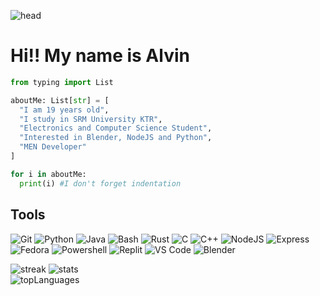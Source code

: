 ![head](https://capsule-render.vercel.app/api?type=slice&reversal=true&color=gradient&text=Hello%20world&customColorList=12,13&animation=scaleIn)

# Hi‼️ My name is Alvin

```py
from typing import List

aboutMe: List[str] = [
  "I am 19 years old",
  "I study in SRM University KTR",
  "Electronics and Computer Science Student",
  "Interested in Blender, NodeJS and Python",
  "MEN Developer" 
]

for i in aboutMe: 
  print(i) #I don't forget indentation
```

## Tools
<p>
  <img alt="Git" src="https://img.shields.io/badge/Git-F05032.svg?&style=for-the-badge&logo=git&logoColor=white"/> 
  <img alt="Python" src="https://img.shields.io/badge/Python-006FFF.svg?&style=for-the-badge&logo=python&logoColor=white"/>
  <img alt="Java" src="https://img.shields.io/badge/Java-4A01FF.svg?&style=for-the-badge&logo=coffee&logoColor=white"/> 
  <img alt="Bash" src="https://img.shields.io/badge/Bash-FFFFFF.svg?&style=for-the-badge&logo=gnubash&logoColor=black"/>
  <img alt="Rust" src="https://img.shields.io/badge/Rust-FF7A00.svg?&style=for-the-badge&logo=rust&logoColor=white"/>
  <img alt="C" src="https://img.shields.io/badge/C-0011FF.svg?&style=for-the-badge&logo=c&logoColor=white"/>
  <img alt="C++" src="https://img.shields.io/badge/C++-0059FF.svg?&style=for-the-badge&logo=cplusplus&logoColor=white"/>
  <img alt="NodeJS" src="https://img.shields.io/badge/NodeJS-00AA01.svg?&style=for-the-badge&logo=nodedotjs&logoColor=white"/>
  <img alt="Express" src="https://img.shields.io/badge/express-00AA55.svg?&style=for-the-badge&logo=express&logoColor=white"/>
  <img alt="Fedora" src="https://img.shields.io/badge/Fedora-0077FF.svg?&style=for-the-badge&logo=fedora&logoColor=white">
  <img alt="Powershell" src="https://img.shields.io/badge/Powershell-0431AA.svg?style=for-the-badge&logo=powershell&logoColor=white">
  <img alt="Replit" src="https://img.shields.io/badge/Replit-121231.svg?style=for-the-badge&logo=replit&logoColor=white">
  <img alt="VS Code" src="https://img.shields.io/badge/Vscode-3333FF.svg?style=for-the-badge&logo=visualstudiocode&logoColor=white">
  <img alt="Blender" src="https://img.shields.io/badge/Blender-F5792A.svg?style=for-the-badge&logo=blender&logoColor=white">
</p>

![streak](https://streak-stats.demolab.com?user=alvinbengeorge&theme=gotham) 
![stats](https://github-readme-stats.vercel.app/api?username=alvinbengeorge&show_icons=true&theme=gotham)\
![topLanguages](https://github-readme-stats.vercel.app/api/top-langs/?username=alvinbengeorge&exclude_repo=webschool_django)
